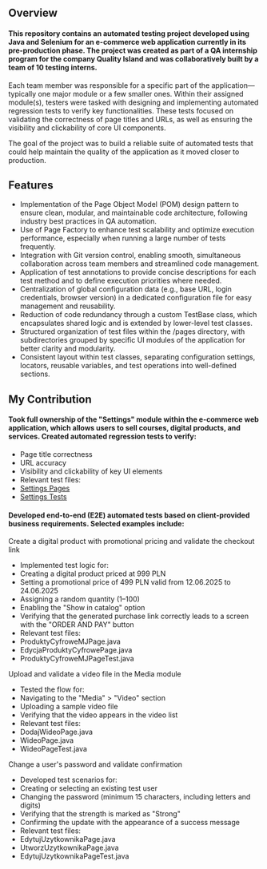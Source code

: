 ## Overview

#### This repository contains an automated testing project developed using Java and Selenium for an e-commerce web application currently in its pre-production phase. The project was created as part of a QA internship program for the company Quality Island and was collaboratively built by a team of 10 testing interns.

Each team member was responsible for a specific part of the application—typically one major module or a few smaller ones. Within their assigned module(s), testers were tasked with designing and implementing automated regression tests to verify key functionalities. These tests focused on validating the correctness of page titles and URLs, as well as ensuring the visibility and clickability of core UI components.

The goal of the project was to build a reliable suite of automated tests that could help maintain the quality of the application as it moved closer to production.

## Features

* Implementation of the Page Object Model (POM) design pattern to ensure clean, modular, and maintainable code architecture, following industry best practices in QA automation.
* Use of Page Factory to enhance test scalability and optimize execution performance, especially when running a large number of tests frequently.
* Integration with Git version control, enabling smooth, simultaneous collaboration across team members and streamlined code management.
* Application of test annotations to provide concise descriptions for each test method and to define execution priorities where needed.
* Centralization of global configuration data (e.g., base URL, login credentials, browser version) in a dedicated configuration file for easy management and reusability.
* Reduction of code redundancy through a custom TestBase class, which encapsulates shared logic and is extended by lower-level test classes.
* Structured organization of test files within the /pages directory, with subdirectories grouped by specific UI modules of the application for better clarity and modularity.
* Consistent layout within test classes, separating configuration settings, locators, reusable variables, and test operations into well-defined sections.

## My Contribution

#### Took full ownership of the "Settings" module within the e-commerce web application, which allows users to sell courses, digital products, and services. Created automated regression tests to verify:

* Page title correctness
* URL accuracy
* Visibility and clickability of key UI elements
* Relevant test files:
* [Settings Pages](https://github.com/mjaroszewski1979/qi_internship_project/tree/main/src/test/java/pages/ustawienia)
* [Settings Tests](https://github.com/mjaroszewski1979/qi_internship_project/tree/main/src/test/java/tests/ustawienia)

#### Developed end-to-end (E2E) automated tests based on client-provided business requirements. Selected examples include:

Create a digital product with promotional pricing and validate the checkout link
* Implemented test logic for:
* Creating a digital product priced at 999 PLN
* Setting a promotional price of 499 PLN valid from 12.06.2025 to 24.06.2025
* Assigning a random quantity (1–100)
* Enabling the "Show in catalog" option
* Verifying that the generated purchase link correctly leads to a screen with the "ORDER AND PAY" button
* Relevant test files:
* ProduktyCyfroweMJPage.java
* EdycjaProduktyCyfrowePage.java
* ProduktyCyfroweMJPageTest.java

Upload and validate a video file in the Media module
* Tested the flow for:
* Navigating to the "Media" > "Video" section
* Uploading a sample video file
* Verifying that the video appears in the video list
* Relevant test files:
* DodajWideoPage.java
* WideoPage.java
* WideoPageTest.java

Change a user's password and validate confirmation
* Developed test scenarios for:
* Creating or selecting an existing test user
* Changing the password (minimum 15 characters, including letters and digits)
* Verifying that the strength is marked as "Strong"
* Confirming the update with the appearance of a success message
* Relevant test files:
* EdytujUzytkownikaPage.java
* UtworzUzytkownikaPage.java
* EdytujUzytkownikaPageTest.java

